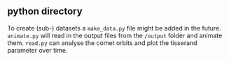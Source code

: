 
## python directory

To create (sub-) datasets a `make_data.py` file might be added in the future. `animate.py` 
will read in the output files from the `/output` folder and animate them.
`read.py` can analyse the comet orbits and plot the tisserand parameter over time.
